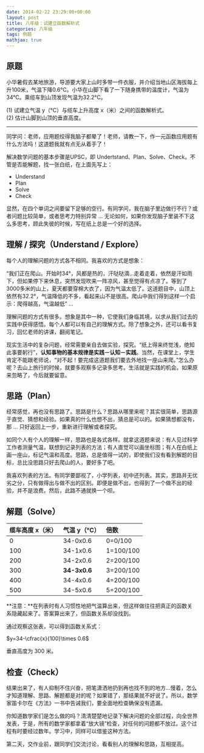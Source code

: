 ```yaml
---
date: 2014-02-22 23:29:00+00:00
layout: post
title: 八年级：试建立函数解析式
categories: 八年级
tags: 例题
mathjax: true
---
```


## 原题

小华暑假去某地旅游，导游要大家上山时多带一件衣服，并介绍当地山区海拔每上升100米，气温下降0.6°C。小华在山脚下看了一下随身携带的温度计，气温为34°C。乘缆车到山顶发现气温为32.2°C。

(1) 试建立气温 y（°C）与缆车上升高度 x（米）之间的函数解析式。  
(2) 估计山脚到山顶的垂直高度。

----

同学问：老师，应用题绞得我脑子都晕了！老师，请教一下，作一元函数应用题有什么方法吗！这道题我就有点无从着手了！

解决数学问题的基本步骤是UPSC，即 Undertstand、Plan、Solve、Check。不管是否能解题，找一张白纸，在上面先写上：

* Understand  
* Plan  
* Solve  
* Check

显然，在四个单词之间要留下足够的空行。有同学问，我在脑子里边做行不行？或者问题比较简单，或者思考力特别异常 ... 无论如何，如果你发现脑子里装不下这么多思考，顾此失彼的时候，写在纸上总是一个好的选择。

## 理解 / 探究（Understand / Explore）

每个人的理解问题的方式各不相同。我喜欢的方式是想象：

“我们正在爬山。开始时34°，风都是热的，汗哒哒滴...走着走着，依然是汗如雨下，但如果停下来休息，突然发现吹来一阵凉风，甚至觉得有点凉了。等到了3000多米的山上，夏天都要穿棉大衣了，因为气温太低了。这道题目中，山顶上依然有32.2°，气温降低的不多，看起来山不是很高。爬山中我们得到这样一个启示：爬得越高，气温越低” ...

理解问题的方式有很多。想象是其中一种，它使我们身临其境，以求从我们过去的实践中获得感悟。每个人都可以有自己的理解方式。除了想象之外，还可以看书复习，回忆老师的讲课，翻阅笔记。

现实生活中的复杂问题，经常需要亲自去做实验，探究。“纸上得来终觉浅，绝知此事要躬行”，**认知事物的基本规律是实践－认知－实践**。当然，在课堂上，学生肯定不能跟老师说，“对不起！要完成这道题我们要去外地找一座山来爬。”怎么办呢？去山上旅行的时候，就要多观察多记录多思考。生活就是实践的机会。如果原来忽略了，今后就要留意。

## 思路（Plan）

经常感觉，再也没有思路了。思路是什么？思路从哪里来呢？其实很简单，思路源于直觉、猜想和经验。如果真的什么也想不出，猜总是可以的。如果猜想都没有，那 ... 只好返回上一步，重新进行理解或者探究。

如同个人有个人的理解一样，思路也是各式各样。就拿这道题来说：有人见过科学工作者测量气温，联想到记录列表的方法；有人直觉可以画坐标图；有人在白纸上画一座山，标记气温和高度。思路，总是值得一试的，即使我们没有看到解题的目标，总比没思路只好去爬山的人，要好多了吧。

我喜欢列表的方法。有同学要鄙视了，小学列表，初中还列表。其实，思路并无优劣之分，只有做得出与做不出的区别。即便是做不出，也得到了一个做不出的经验，并不是浪费。然后，此路不通就换一个呗。

## 解题（Solve）

|缆车高度 x（米）| 气温 y（°C） | 倍数      |
|:---------------|:-------------|:----------|
| 0              | 34-0x0.6     | 0=0/100   |
| 100            | 34-1x0.6     | 1=100/100 |
| 200            | 34-2x0.6     | 2=200/100 |
| 300            | **34-3x0.6** | 3=200/100 |
| 400            | 34-4x0.6     | 4=200/100 |
| 500            | 34-5x0.6     | 5=200/100 |

**注意：**在列表时有人习惯性地把气温算出来，但这样做往往把真正的函数关系隐藏起来了。答案算出来了，但函数关系却没找到。

通过观察这张表，可以得到函数关系式：

$y=34-\cfrac{x}{100}\times 0.6$

垂直高度为 300 米。

## 检查（Check）

结果出来了，有人抑制不住兴奋，把笔潇洒地扔到再也找不到的地方...慢着，怎么才知道理解、思路、解题都是对的呢？如果错了，那结果就不好说了。所以，数学家笛卡尔在《方法》一书中告诫我们，要全面地检查确保没有遗漏。

你知道数学家们是怎么做的吗？清清楚楚地记录下解决问题的全部过程，向全世界发表，于是，所有的数学家都拿着“放大镜”检查，对任何的问题都不放过。这个过程有时要经过数年。学习中，同样可以借鉴这种方法。

第二天，交作业前，跟同学们交流讨论，看看别人的理解和思路，互相提高。
